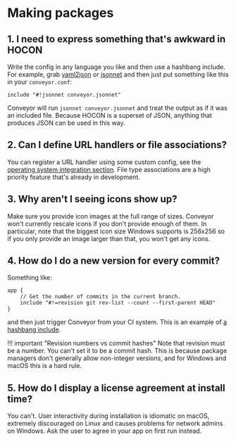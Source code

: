 # Making packages

## 1. I need to express something that's awkward in HOCON

Write the config in any language you like and then use a hashbang include. For example, grab [yaml2json](https://github.com/bronze1man/yaml2json) or [jsonnet](https://jsonnet.org/) and then just put something like this in your `conveyor.conf`:

```
include "#!jsonnet conveyor.jsonnet"
```

Conveyor will run `jsonnet conveyor.jsonnet` and treat the output as if it was an included file. Because HOCON is a superset of JSON, anything that produces JSON can be used in this way.

## 2. Can I define URL handlers or file associations?

You can register a URL handler using some custom config, see the [operating system integration section](../configs/os-integration.md). File
type associations are a high priority feature that's already in development.

## 3. Why aren't I seeing icons show up?

Make sure you provide icon images at the full range of sizes. Conveyor won't currently rescale icons if you don't provide enough of them. In particular, note that the biggest icon size Windows supports is 256x256 so if you only provide an image larger than that, you won't get any icons.

## 4. How do I do a new version for every commit?

Something like:

```
app {
    // Get the number of commits in the current branch.
	include "#!=revision git rev-list --count --first-parent HEAD"
}
```

and then just trigger Conveyor from your CI system. This is an example of [a hashbang include](../configs/hocon-extensions.md#including-the-output-of-external-commands).

!!! important "Revision numbers vs commit hashes"
    Note that revision must be a number. You can't set it to be a commit hash. This is because package managers don't generally allow non-integer versions, and for Windows and macOS this is a hard rule.

## 5. How do I display a license agreement at install time?

You can't. User interactivity during installation is idiomatic on macOS, extremely discouraged on Linux and causes problems for network admins on Windows. Ask the user to agree in your app on first run instead.
